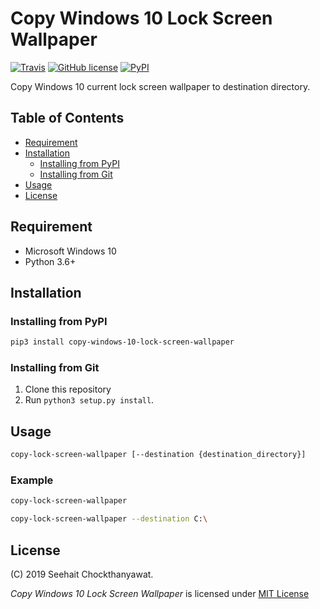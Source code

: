 # Copy Windows 10 Lock Screen Wallpaper

[![Travis](https://travis-ci.com/seehait/copy-windows-10-lock-screen-wallpaper.svg?branch=master)](https://travis-ci.com/seehait/copy-windows-10-lock-screen-wallpaper)
[![GitHub license](https://img.shields.io/github/license/seehait/copy-windows-10-lock-screen-wallpaper.svg)](https://github.com/seehait/copy-windows-10-lock-screen-wallpaper/blob/master/LICENSE)
[![PyPI](https://img.shields.io/pypi/v/copy-windows-10-lock-screen-wallpaper.svg)](https://pypi.org/project/copy-windows-10-lock-screen-wallpaper)

Copy Windows 10 current lock screen wallpaper to destination directory.

## Table of Contents

- [Requirement](#requirement)
- [Installation](#installation)
  - [Installing from PyPI](#installing-from-pypi)
  - [Installing from Git](#installing-from-git)
- [Usage](#usage)
- [License](#license)

## Requirement

- Microsoft Windows 10
- Python 3.6+

## Installation

### Installing from PyPI

```sh
pip3 install copy-windows-10-lock-screen-wallpaper
```

### Installing from Git

1. Clone this repository
2. Run `python3 setup.py install`.

## Usage

```sh
copy-lock-screen-wallpaper [--destination {destination_directory}]
```

### Example

```sh
copy-lock-screen-wallpaper
```

```sh
copy-lock-screen-wallpaper --destination C:\
```

## License

(C) 2019 Seehait Chockthanyawat.

*Copy Windows 10 Lock Screen Wallpaper* is licensed under [MIT License](LICENSE)
